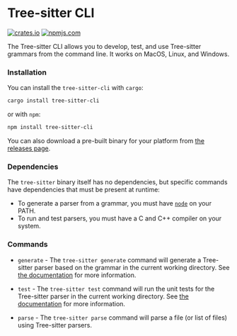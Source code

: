 Tree-sitter CLI
===============

[![crates.io][crates-badge]][crates-package] [![npmjs.com][npmjs-badge]][npmjs-package]

[crates-package]: https://crates.io/crates/tree-sitter-cli
[npmjs-package]: https://www.npmjs.org/package/tree-sitter-cli
[crates-badge]: https://img.shields.io/crates/v/tree-sitter-cli.svg?color=%23B48723
[npmjs-badge]: https://img.shields.io/npm/v/tree-sitter-cli.svg?color=%23BF4A4A

The Tree-sitter CLI allows you to develop, test, and use Tree-sitter grammars from the command line. It works on MacOS, Linux, and Windows.

### Installation

You can install the `tree-sitter-cli` with `cargo`:

```sh
cargo install tree-sitter-cli
```

or with `npm`:

```sh
npm install tree-sitter-cli
```

You can also download a pre-built binary for your platform from [the releases page](https://github.com/tree-sitter/tree-sitter/releases/latest).

### Dependencies

The `tree-sitter` binary itself has no dependencies, but specific commands have dependencies that must be present at runtime:

* To generate a parser from a grammar, you must have [`node`](https://nodejs.org) on your PATH.
* To run and test parsers, you must have a C and C++ compiler on your system.

### Commands

* `generate` - The `tree-sitter generate` command will generate a Tree-sitter parser based on the grammar in the current working directory. See [the documentation](https://tree-sitter.github.io/tree-sitter/creating-parsers) for more information.

* `test` - The `tree-sitter test` command will run the unit tests for the Tree-sitter parser in the current working directory. See [the documentation](https://tree-sitter.github.io/tree-sitter/creating-parsers) for more information.

* `parse` - The `tree-sitter parse` command will parse a file (or list of files) using Tree-sitter parsers.
